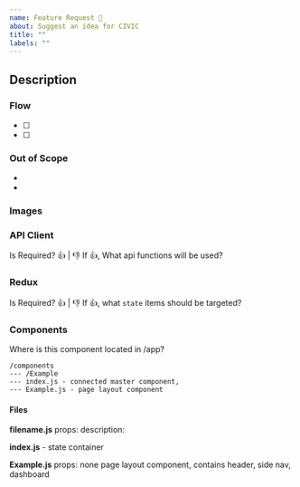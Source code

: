 ```yaml
---
name: Feature Request 🚀
about: Suggest an idea for CIVIC
title: ""
labels: ""
---
```


## Description


### Flow

- [ ] 
- [ ] 


### Out of Scope
- 
- 


### Images


### API Client
Is Required? 👍 | 👎
If 👍, What api functions will be used? 


### Redux
Is Required? 👍 | 👎
If 👍, what `state` items should be targeted?

### Components
Where is this component located in /app?
```
/components
--- /Example
--- index.js - connected master component, 
--- Example.js - page layout component

```

#### Files
**filename.js**
props:
description:

**index.js** - state container

**Example.js**
props: none
page layout component, contains header, side nav, dashboard 



